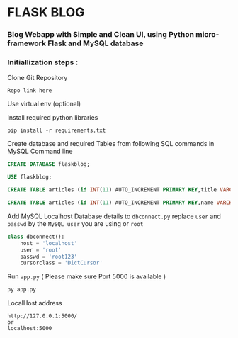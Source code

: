 
# FLASK BLOG
### Blog Webapp with Simple and Clean UI, using Python micro-framework Flask and MySQL database

### Initiallization steps :

Clone Git Repository

```Git_link
Repo link here
```
Use virtual env (optional)
 
Install required python libraries
```
pip install -r requirements.txt
```
Create database and required Tables from following SQL commands in 
MySQL Command line
```SQL
CREATE DATABASE flaskblog;
```
```SQL
USE flaskblog;
```
```SQL
CREATE TABLE articles (id INT(11) AUTO_INCREMENT PRIMARY KEY,title VARCHAR(255),author VARCHAR(50),body TEXT,create_date TIMESTAMP DEFAULT CURRENT_TIMESTAMP);
```
```SQL
CREATE TABLE articles (id INT(11) AUTO_INCREMENT PRIMARY KEY,name VARCHAR(50),username VARCHAR(50),password VARCHAR(200),email VARCHAR(100),register_date TIMESTAMP DEFAULT CURRENT_TIMESTAMP);
```
Add MySQL Localhost Database details to `dbconnect.py` replace `user` and `passwd` by the `MySQL user` you are using or `root`
```python
class dbconnect():
    host = 'localhost'
    user = 'root'
    passwd = 'root123'
    cursorclass = 'DictCursor'
```
Run `app.py` ( Please make sure Port 5000 is available )
```python
py app.py
```
LocalHost address
```
http://127.0.0.1:5000/
or
localhost:5000
```

